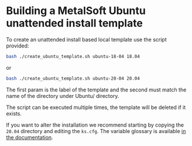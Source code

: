 # Building a MetalSoft Ubuntu unattended install template

To create an unattended install based local template use the script provided:

```bash
bash ./create_ubuntu_template.sh ubuntu-18-04 18.04
```

or

```bash
bash ./create_ubuntu_template.sh ubuntu-20-04 20.04
```

The first param is the label of the template and the second must match the name of the directory under Ubuntu/ directory.

The script can be executed multiple times, the template will be deleted if it exists.

If you want to alter the installation we recommend starting by copying the `20.04` directory and editing the `ks.cfg`.  The variable glossary is available [in the documentation](https://docs.metalsoft.io/en/latest/guides/creating_a_local_install_template_from_scratch.html).
